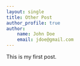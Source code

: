 ```yaml
---
layout: single
title: Other Post
author_profile: true
author:
    name: John Doe
    email: jdoe@gmail.com
---
```


This is my first post.